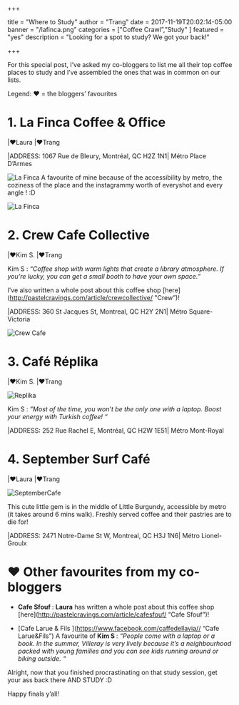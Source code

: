 +++

title = "Where to Study"
author = "Trang"
date = 2017-11-19T20:02:14-05:00
banner = "/lafinca.png" 
categories = ["Coffee Crawl”,”Study" ]
featured = "yes"
description = "Looking for a spot to study? We got your back!"

+++

For this special post, I’ve asked my co-bloggers to list me all their top coffee places to study and I’ve assembled the ones that was in common on our lists.

Legend: &hearts; = the bloggers’ favourites 
 

# 1. La Finca Coffee & Office
|&hearts;Laura
|&hearts;Trang  

|ADDRESS: 1067 Rue de Bleury, Montréal, QC H2Z 1N1| Métro Place D’Armes

![La Finca](/lafinca.png)
A favourite of mine because of the accessibility by metro, the coziness of the place and the instagrammy worth of everyshot and every angle ! :D 

![La Finca](/lafinca3.jpg)


# 2. Crew Cafe Collective 
|&hearts;Kim S.
|&hearts;Trang 

Kim S : <i>“Coffee shop with warm lights that create a library atmosphere. If you’re lucky, you can get a small booth to have your own space.”</i>

I’ve  also written a whole post about this coffee shop [here](http://pastelcravings.com/article/crewcollective/ "Crew”)! 


|ADDRESS: 360 St Jacques St, Montreal, QC H2Y 2N1| Métro Square-Victoria 


![Crew Cafe](/crewcafe1.png)

# 3. Café Réplika

|&hearts;Kim S.
|&hearts;Trang 

![Replika](/replika.png)

Kim S :<i> ”Most of the time, you won’t be the only one with a laptop. Boost your energy with Turkish coffee! “ </i>


|ADDRESS: 252 Rue Rachel E, Montréal, QC H2W 1E51| Métro Mont-Royal

# 4. September Surf Café 

|&hearts;Laura
|&hearts;Trang 

![SeptemberCafe](/septembercafe.png)

This cute little gem is in the middle of Little Burgundy, accessible by metro (it takes around 6 mins walk). Freshly served coffee and their pastries are to die for! 


|ADDRESS: 2471 Notre-Dame St W, Montreal, QC H3J 1N6| Métro Lionel-Groulx 

# &#10084; Other favourites from my co-bloggers 

- <b> Cafe Sfouf </b> : <b>Laura</b> has written a whole post about this coffee shop [here](http://pastelcravings.com/article/cafesfouf/ “Cafe Sfouf”)! 

- [Cafe Larue & Fils ](https://www.facebook.com/caffedellavia// “Cafe Larue&Fils”)
 A favourite of <b> Kim S </b> : <i> “People come with a laptop or a book. In the summer, Villeray is very lively because it’s a neighbourhood packed with young families and you can see kids running around or biking outside. “</i>


Alright, now that you finished procrastinating on that study session, get your ass back there AND STUDY :D 

Happy finals y’all!

